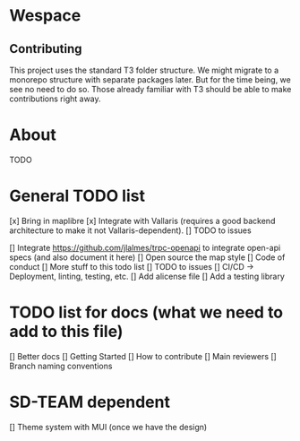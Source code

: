 # Wespace 

## Contributing

This project uses the standard T3 folder structure. We might migrate to a monorepo structure with separate packages later. But for the time being, we see no need to do so. Those already familiar with T3 should be able to make contributions right away.

# About 
TODO

# General TODO list 

[x] Bring in maplibre
[x] Integrate with Vallaris (requires a good backend architecture to make it not Vallaris-dependent).
[] TODO to issues

[] Integrate https://github.com/jlalmes/trpc-openapi to integrate open-api specs (and also document it here)
[] Open source the map style
[] Code of conduct
[] More stuff to this todo list
[] TODO to issues
[] CI/CD -> Deployment, linting, testing, etc.
[] Add alicense file
[] Add a testing library

# TODO list for docs (what we need to add to this file)
[] Better docs
[] Getting Started
[] How to contribute
[] Main reviewers
[] Branch naming conventions

# SD-TEAM dependent
[] Theme system with MUI (once we have the design)